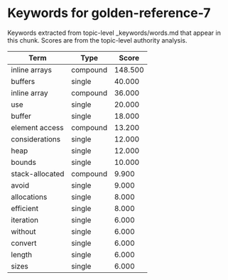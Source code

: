 # Keywords for golden-reference-7

Keywords extracted from topic-level _keywords/words.md that appear in this chunk.
Scores are from the topic-level authority analysis.

| Term | Type | Score |
|------|------|-------|
| inline arrays | compound | 148.500 |
| buffers | single | 40.000 |
| inline array | compound | 36.000 |
| use | single | 20.000 |
| buffer | single | 18.000 |
| element access | compound | 13.200 |
| considerations | single | 12.000 |
| heap | single | 12.000 |
| bounds | single | 10.000 |
| stack-allocated | compound | 9.900 |
| avoid | single | 9.000 |
| allocations | single | 8.000 |
| efficient | single | 8.000 |
| iteration | single | 6.000 |
| without | single | 6.000 |
| convert | single | 6.000 |
| length | single | 6.000 |
| sizes | single | 6.000 |
